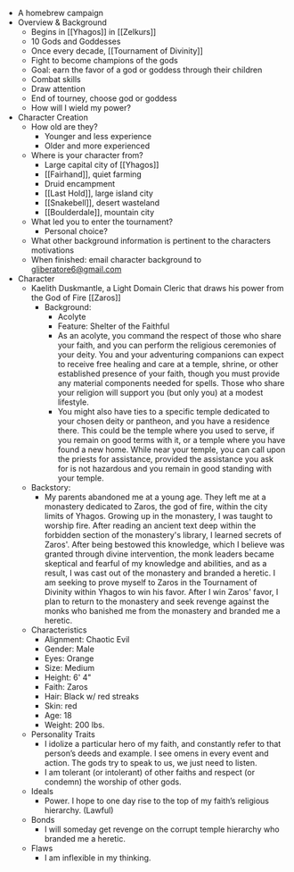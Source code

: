 
- A homebrew campaign 
- Overview & Background
	- Begins in [[Yhagos]] in [[Zelkurs]]
	- 10 Gods and Goddesses
	- Once every decade, [[Tournament of Divinity]]
	- Fight to become champions of the gods
	- Goal: earn the favor of a god or goddess through their children
	- Combat skills
	- Draw attention
	- End of tourney, choose god or goddess
	- How will I wield my power? 
- Character Creation
	- How old are they? 
		- Younger and less experience
		- Older and more experienced
	- Where is your character from?
		- Large capital city of [[Yhagos]]
		- [[Fairhand]], quiet farming 
		- Druid encampment
		- [[Last Hold]], large island city
		- [[Snakebell]], desert wasteland
		- [[Boulderdale]], mountain city
	- What led you to enter the tournament? 
		- Personal choice?
	- What other background information is pertinent to the characters motivations
	- When finished: email character background to gliberatore6@gmail.com
- Character
	- Kaelith Duskmantle, a Light Domain Cleric that draws his power from the God of Fire [[Zaros]]
		- Background:
			- Acolyte
			- Feature: Shelter of the Faithful
			- As an acolyte, you command the respect of those who share your faith, and you can perform the religious ceremonies of your deity. You and your adventuring companions can expect to receive free healing and care at a temple, shrine, or other established presence of your faith, though you must provide any material components needed for spells. Those who share your religion will support you (but only you) at a modest lifestyle.
			- You might also have ties to a specific temple dedicated to your chosen deity or pantheon, and you have a residence there. This could be the temple where you used to serve, if you remain on good terms with it, or a temple where you have found a new home. While near your temple, you can call upon the priests for assistance, provided the assistance you ask for is not hazardous and you remain in good standing with your temple.
	- Backstory:
		- My parents abandoned me at a young age. They left me at a monastery dedicated to Zaros, the god of fire, within the city limits of Yhagos. Growing up in the monastery, I was taught to worship fire. After reading an ancient text deep within the forbidden section of the monastery's library, I learned secrets of Zaros'. After being bestowed this knowledge, which I believe was granted through divine intervention, the monk leaders became skeptical and fearful of my knowledge and abilities, and as a result, I was cast out of the monastery and branded a heretic. I am seeking to prove myself to Zaros in the Tournament of Divinity within Yhagos to win his favor. After I win Zaros' favor, I plan to return to the monastery and seek revenge against the monks who banished me from the monastery and branded me a heretic.
	- Characteristics
		- Alignment: Chaotic Evil
		- Gender: Male
		- Eyes: Orange
		- Size: Medium
		- Height: 6' 4"
		- Faith: Zaros
		- Hair: Black w/ red streaks
		- Skin: red
		- Age: 18
		- Weight: 200 lbs.
	- Personality Traits
		- I idolize a particular hero of my faith, and constantly refer to that person’s deeds and example. I see omens in every event and action. The gods try to speak to us, we just need to listen. 
		- I am tolerant (or intolerant) of other faiths and respect (or condemn) the worship of other gods.
	- Ideals
		- Power. I hope to one day rise to the top of my faith’s religious hierarchy. (Lawful)
	- Bonds
		- I will someday get revenge on the corrupt temple hierarchy who branded me a heretic.
	- Flaws
		- I am inflexible in my thinking.
